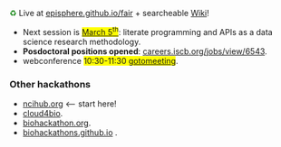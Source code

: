 <span style="color:green">&#9851;</span> Live at [episphere.github.io/fair](episphere.github.io/fair) + searcheable [Wiki](https://sites.google.com/mathbiol.org/episphere/home)!

 * Next session is <span style="background-color:yellow">[March 5<sup>th</sup>](https://sites.google.com/mathbiol.org/episphere/2021/2021-03-05-mar)</span>: literate programming and APIs as a data science research methodology.
 * **Posdoctoral positions opened**: [careers.iscb.org/jobs/view/6543](https://careers.iscb.org/jobs/view/6543).
 * webconference <span style="background-color:yellow">10:30-11:30 [gotomeeting](https://global.gotomeeting.com/join/751234733)</span>. 

### Other hackathons
* [ncihub.org](https://ncihub.org/) <-- start here!
* [cloud4bio](https://cloud4bio.github.io).
* [biohackathon.org](http://www.biohackathon.org).
* [biohackathons.github.io](https://biohackathons.github.io) . 
